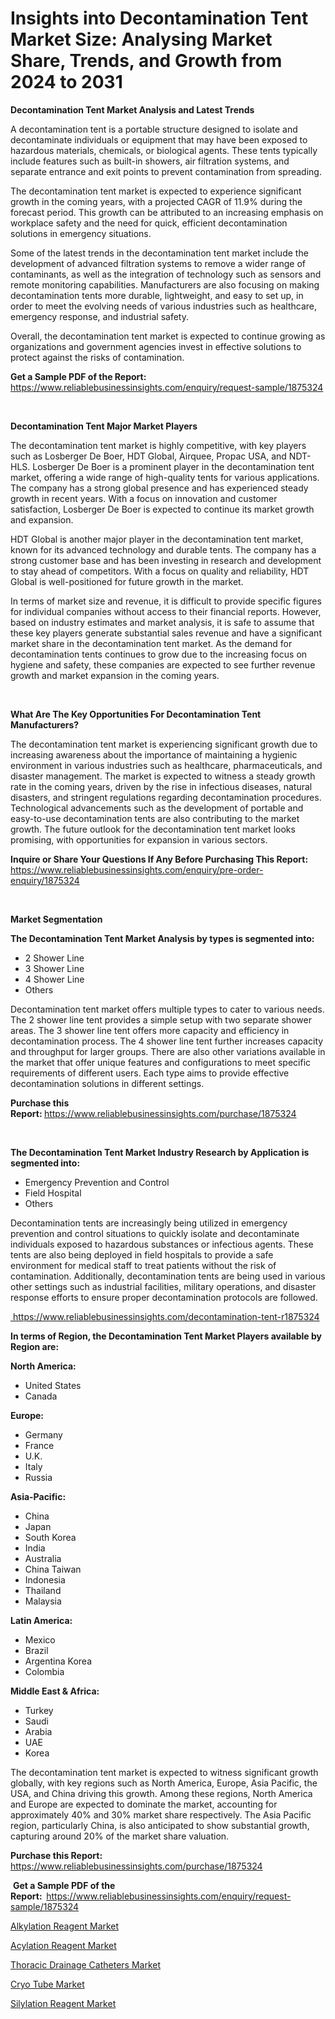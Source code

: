 <p><h1>Insights into Decontamination Tent Market Size: Analysing Market Share, Trends, and Growth from 2024 to 2031</h1></p><p><strong>Decontamination Tent Market Analysis and Latest Trends</strong></p>
<p><p>A decontamination tent is a portable structure designed to isolate and decontaminate individuals or equipment that may have been exposed to hazardous materials, chemicals, or biological agents. These tents typically include features such as built-in showers, air filtration systems, and separate entrance and exit points to prevent contamination from spreading.</p><p>The decontamination tent market is expected to experience significant growth in the coming years, with a projected CAGR of 11.9% during the forecast period. This growth can be attributed to an increasing emphasis on workplace safety and the need for quick, efficient decontamination solutions in emergency situations.</p><p>Some of the latest trends in the decontamination tent market include the development of advanced filtration systems to remove a wider range of contaminants, as well as the integration of technology such as sensors and remote monitoring capabilities. Manufacturers are also focusing on making decontamination tents more durable, lightweight, and easy to set up, in order to meet the evolving needs of various industries such as healthcare, emergency response, and industrial safety.</p><p>Overall, the decontamination tent market is expected to continue growing as organizations and government agencies invest in effective solutions to protect against the risks of contamination.</p></p>
<p><strong>Get a Sample PDF of the Report:&nbsp;</strong> <a href="https://www.reliablebusinessinsights.com/enquiry/request-sample/1875324">https://www.reliablebusinessinsights.com/enquiry/request-sample/1875324</a></p>
<p>&nbsp;</p>
<p><strong>Decontamination Tent Major Market Players</strong></p>
<p><p>The decontamination tent market is highly competitive, with key players such as Losberger De Boer, HDT Global, Airquee, Propac USA, and NDT-HLS. Losberger De Boer is a prominent player in the decontamination tent market, offering a wide range of high-quality tents for various applications. The company has a strong global presence and has experienced steady growth in recent years. With a focus on innovation and customer satisfaction, Losberger De Boer is expected to continue its market growth and expansion.</p><p>HDT Global is another major player in the decontamination tent market, known for its advanced technology and durable tents. The company has a strong customer base and has been investing in research and development to stay ahead of competitors. With a focus on quality and reliability, HDT Global is well-positioned for future growth in the market.</p><p>In terms of market size and revenue, it is difficult to provide specific figures for individual companies without access to their financial reports. However, based on industry estimates and market analysis, it is safe to assume that these key players generate substantial sales revenue and have a significant market share in the decontamination tent market. As the demand for decontamination tents continues to grow due to the increasing focus on hygiene and safety, these companies are expected to see further revenue growth and market expansion in the coming years.</p></p>
<p>&nbsp;</p>
<p><strong>What Are The Key Opportunities For Decontamination Tent Manufacturers?</strong></p>
<p><p>The decontamination tent market is experiencing significant growth due to increasing awareness about the importance of maintaining a hygienic environment in various industries such as healthcare, pharmaceuticals, and disaster management. The market is expected to witness a steady growth rate in the coming years, driven by the rise in infectious diseases, natural disasters, and stringent regulations regarding decontamination procedures. Technological advancements such as the development of portable and easy-to-use decontamination tents are also contributing to the market growth. The future outlook for the decontamination tent market looks promising, with opportunities for expansion in various sectors.</p></p>
<p><strong>Inquire or Share Your Questions If Any Before Purchasing This Report:</strong> <a href="https://www.reliablebusinessinsights.com/enquiry/pre-order-enquiry/1875324">https://www.reliablebusinessinsights.com/enquiry/pre-order-enquiry/1875324</a></p>
<p>&nbsp;</p>
<p><strong>Market Segmentation</strong></p>
<p><strong>The Decontamination Tent Market Analysis by types is segmented into:</strong></p>
<p><ul><li>2 Shower Line</li><li>3 Shower Line</li><li>4 Shower Line</li><li>Others</li></ul></p>
<p><p>Decontamination tent market offers multiple types to cater to various needs. The 2 shower line tent provides a simple setup with two separate shower areas. The 3 shower line tent offers more capacity and efficiency in decontamination process. The 4 shower line tent further increases capacity and throughput for larger groups. There are also other variations available in the market that offer unique features and configurations to meet specific requirements of different users. Each type aims to provide effective decontamination solutions in different settings.</p></p>
<p><strong>Purchase this Report:&nbsp;</strong><a href="https://www.reliablebusinessinsights.com/purchase/1875324">https://www.reliablebusinessinsights.com/purchase/1875324</a></p>
<p>&nbsp;</p>
<p><strong>The Decontamination Tent Market Industry Research by Application is segmented into:</strong></p>
<p><ul><li>Emergency Prevention and Control</li><li>Field Hospital</li><li>Others</li></ul></p>
<p><p>Decontamination tents are increasingly being utilized in emergency prevention and control situations to quickly isolate and decontaminate individuals exposed to hazardous substances or infectious agents. These tents are also being deployed in field hospitals to provide a safe environment for medical staff to treat patients without the risk of contamination. Additionally, decontamination tents are being used in various other settings such as industrial facilities, military operations, and disaster response efforts to ensure proper decontamination protocols are followed.</p></p>
<p><a href="https://www.reliablebusinessinsights.com/decontamination-tent-r1875324">&nbsp;https://www.reliablebusinessinsights.com/decontamination-tent-r1875324</a></p>
<p><strong>In terms of Region, the Decontamination Tent Market Players available by Region are:</strong></p>
<p>
    <p> <strong> North America: </strong>
        <ul>
            <li>United States</li>
            <li>Canada</li>
        </ul>
        </p> 
    <p> <strong> Europe: </strong>
        <ul>
            <li>Germany</li>
            <li>France</li>
            <li>U.K.</li>
            <li>Italy</li>
            <li>Russia</li>
        </ul>
        </p> 
    <p> <strong> Asia-Pacific: </strong>
        <ul>
            <li>China</li>
            <li>Japan</li>
            <li>South Korea</li>
            <li>India</li>
            <li>Australia</li>
            <li>China Taiwan</li>
            <li>Indonesia</li>
            <li>Thailand</li>
            <li>Malaysia</li>
        </ul>
        </p> 
    <p> <strong> Latin America: </strong>
        <ul>
            <li>Mexico</li>
            <li>Brazil</li>
            <li>Argentina Korea</li>
            <li>Colombia</li>
        </ul>
        </p> 
    <p> <strong> Middle East & Africa: </strong>
        <ul>
            <li>Turkey</li>
            <li>Saudi</li>
            <li>Arabia</li>
            <li>UAE</li>
            <li>Korea</li>
        </ul>
    </p>
    </p>
<p><p>The decontamination tent market is expected to witness significant growth globally, with key regions such as North America, Europe, Asia Pacific, the USA, and China driving this growth. Among these regions, North America and Europe are expected to dominate the market, accounting for approximately 40% and 30% market share respectively. The Asia Pacific region, particularly China, is also anticipated to show substantial growth, capturing around 20% of the market share valuation.</p></p>
<p><strong>Purchase this Report: </strong><a href="https://www.reliablebusinessinsights.com/purchase/1875324">https://www.reliablebusinessinsights.com/purchase/1875324</a></p>
<p>&nbsp;<strong>Get a Sample PDF of the Report:&nbsp;&nbsp;</strong><a href="https://www.reliablebusinessinsights.com/enquiry/request-sample/1875324">https://www.reliablebusinessinsights.com/enquiry/request-sample/1875324</a></p>
<p><strong></strong></p>
<p><p><a href="https://github.com/jackPeters644/Market-Research-Report-List-1/blob/main/alkylation-reagent-market.md">Alkylation Reagent Market</a></p><p><a href="https://github.com/topanyudistiraadinugraha/Market-Research-Report-List-1/blob/main/acylation-reagent-market.md">Acylation Reagent Market</a></p><p><a href="https://github.com/troySchroederhs/Market-Research-Report-List-1/blob/main/thoracic-drainage-catheters-market.md">Thoracic Drainage Catheters Market</a></p><p><a href="https://github.com/caseyee25/Market-Research-Report-List-1/blob/main/cryo-tube-market.md">Cryo Tube Market</a></p><p><a href="https://github.com/philipWlf74/Market-Research-Report-List-1/blob/main/silylation-reagent-market.md">Silylation Reagent Market</a></p></p>